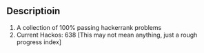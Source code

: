 ## Descriptioin
1. A collection of 100% passing hackerrank problems 
2. Current Hackos: 638 [This may not mean anything, just a rough progress index]
